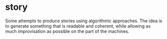 # story
Some attempts to produce stories using algorithmic approaches. The idea is to generate something that is readable and coherent, while allowing as much improvisation as possible on the part of the machines.
